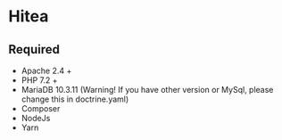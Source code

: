 # Hitea

## Required
- Apache 2.4 +
- PHP 7.2 +
- MariaDB 10.3.11 (Warning! If you have other version or MySql, please change this in doctrine.yaml)
- Composer
- NodeJs
- Yarn